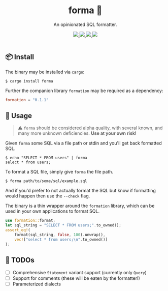 <h1 align="center">
forma 🐚
</h1>

<p align="center">
An opinionated SQL formatter.
</p>

<div align="center">
<a href="https://github.com/maxcountryman/forma/actions">
<img src="https://github.com/maxcountryman/forma/workflows/Main/badge.svg"/>
</a>
<a href="https://crates.io/crates/forma">
<img src="http://meritbadge.herokuapp.com/forma"/>
</a>
<a href="http://docs.rs/formation">
<img src="https://docs.rs/formation/badge.svg"/>
</a>  
<a href="https://maxcountryman.github.io/forma">
<img src="https://img.shields.io/badge/docs-master-green.svg"/>
</a>
</div>

<br />

## 📦 Install

The binary may be installed via `cargo`:

```
$ cargo install forma
```

Further the companion library `formation` may be required as a dependency:

```toml
formation = "0.1.1"
```

## 🤸 Usage

> ⚠️ `forma` should be considered alpha quality, with several known, and many
more unknown deficiencies. **Use at your own risk!**

Given `forma` some SQL via a file path or stdin and you'll get back formatted
SQL.

```
$ echo "SELECT * FROM users" | forma
select * from users;
```

To format a SQL file, simply give `forma` the file path.

```
$ forma path/to/some/sql/example.sql
```

And if you'd prefer to not actually format the SQL but know if formatting
would happen then use the `--check` flag.

The binary is a thin wrapper around the `formation` library, which can be used
in your own applications to format SQL.

```rust
use formation::format;
let sql_string = "SELECT * FROM users;".to_owned();
assert_eq!(
    format(sql_string, false, 100).unwrap(),
    vec!["select * from users;\n".to_owned()]
);
```

## 🚧 TODOs

- [ ] Comprehensive `Statement` variant support (currently only `Query`)
- [ ] Support for comments (these will be eaten by the formatter!)
- [ ] Parameterized dialects
